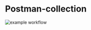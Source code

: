 # Postman-collection

![example workflow](https://github.com/vmarasinskiy/Postman-collection/tree/CI_CD/.github/workflows/blank.yml/badge.svg)

